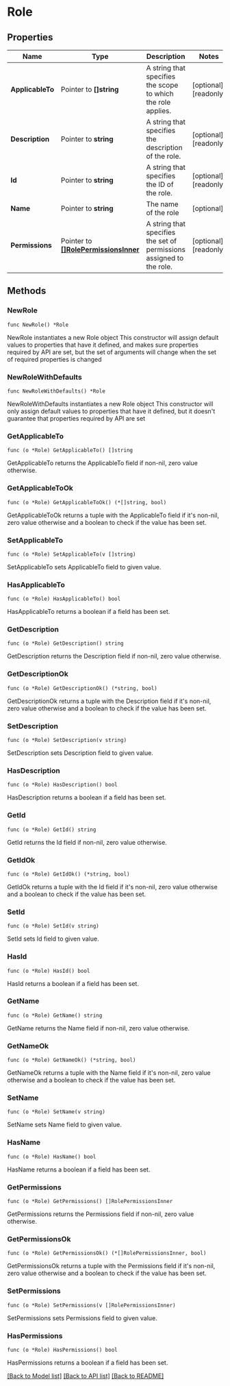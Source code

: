 # Role

## Properties

Name | Type | Description | Notes
------------ | ------------- | ------------- | -------------
**ApplicableTo** | Pointer to **[]string** | A string that specifies the scope to which the role applies. | [optional] [readonly] 
**Description** | Pointer to **string** | A string that specifies the description of the role. | [optional] [readonly] 
**Id** | Pointer to **string** | A string that specifies the ID of the role. | [optional] [readonly] 
**Name** | Pointer to **string** | The name of the role | [optional] 
**Permissions** | Pointer to [**[]RolePermissionsInner**](RolePermissionsInner.md) | A string that specifies the set of permissions assigned to the role. | [optional] [readonly] 

## Methods

### NewRole

`func NewRole() *Role`

NewRole instantiates a new Role object
This constructor will assign default values to properties that have it defined,
and makes sure properties required by API are set, but the set of arguments
will change when the set of required properties is changed

### NewRoleWithDefaults

`func NewRoleWithDefaults() *Role`

NewRoleWithDefaults instantiates a new Role object
This constructor will only assign default values to properties that have it defined,
but it doesn't guarantee that properties required by API are set

### GetApplicableTo

`func (o *Role) GetApplicableTo() []string`

GetApplicableTo returns the ApplicableTo field if non-nil, zero value otherwise.

### GetApplicableToOk

`func (o *Role) GetApplicableToOk() (*[]string, bool)`

GetApplicableToOk returns a tuple with the ApplicableTo field if it's non-nil, zero value otherwise
and a boolean to check if the value has been set.

### SetApplicableTo

`func (o *Role) SetApplicableTo(v []string)`

SetApplicableTo sets ApplicableTo field to given value.

### HasApplicableTo

`func (o *Role) HasApplicableTo() bool`

HasApplicableTo returns a boolean if a field has been set.

### GetDescription

`func (o *Role) GetDescription() string`

GetDescription returns the Description field if non-nil, zero value otherwise.

### GetDescriptionOk

`func (o *Role) GetDescriptionOk() (*string, bool)`

GetDescriptionOk returns a tuple with the Description field if it's non-nil, zero value otherwise
and a boolean to check if the value has been set.

### SetDescription

`func (o *Role) SetDescription(v string)`

SetDescription sets Description field to given value.

### HasDescription

`func (o *Role) HasDescription() bool`

HasDescription returns a boolean if a field has been set.

### GetId

`func (o *Role) GetId() string`

GetId returns the Id field if non-nil, zero value otherwise.

### GetIdOk

`func (o *Role) GetIdOk() (*string, bool)`

GetIdOk returns a tuple with the Id field if it's non-nil, zero value otherwise
and a boolean to check if the value has been set.

### SetId

`func (o *Role) SetId(v string)`

SetId sets Id field to given value.

### HasId

`func (o *Role) HasId() bool`

HasId returns a boolean if a field has been set.

### GetName

`func (o *Role) GetName() string`

GetName returns the Name field if non-nil, zero value otherwise.

### GetNameOk

`func (o *Role) GetNameOk() (*string, bool)`

GetNameOk returns a tuple with the Name field if it's non-nil, zero value otherwise
and a boolean to check if the value has been set.

### SetName

`func (o *Role) SetName(v string)`

SetName sets Name field to given value.

### HasName

`func (o *Role) HasName() bool`

HasName returns a boolean if a field has been set.

### GetPermissions

`func (o *Role) GetPermissions() []RolePermissionsInner`

GetPermissions returns the Permissions field if non-nil, zero value otherwise.

### GetPermissionsOk

`func (o *Role) GetPermissionsOk() (*[]RolePermissionsInner, bool)`

GetPermissionsOk returns a tuple with the Permissions field if it's non-nil, zero value otherwise
and a boolean to check if the value has been set.

### SetPermissions

`func (o *Role) SetPermissions(v []RolePermissionsInner)`

SetPermissions sets Permissions field to given value.

### HasPermissions

`func (o *Role) HasPermissions() bool`

HasPermissions returns a boolean if a field has been set.


[[Back to Model list]](../README.md#documentation-for-models) [[Back to API list]](../README.md#documentation-for-api-endpoints) [[Back to README]](../README.md)


